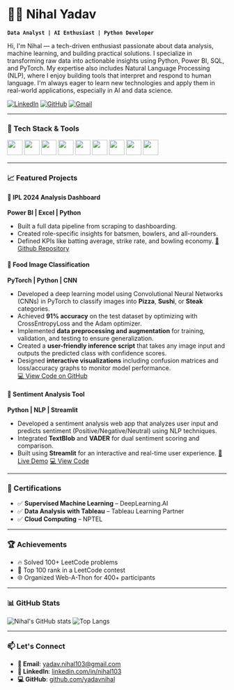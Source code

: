 # 👨‍💻 Nihal Yadav

**`Data Analyst | AI Enthusiast | Python Developer`**

Hi, I'm Nihal — a tech-driven enthusiast passionate about data analysis, machine learning, and building practical solutions. I specialize in transforming raw data into actionable insights using Python, Power BI, SQL, and PyTorch. My expertise also includes Natural Language Processing (NLP), where I enjoy building tools that interpret and respond to human language. I'm always eager to learn new technologies and apply them in real-world applications, especially in AI and data science.


[![LinkedIn](https://img.shields.io/badge/-LinkedIn-blue?style=for-the-badge&logo=Linkedin&logoColor=white)](https://www.linkedin.com/in/nihal103/)
[![GitHub](https://img.shields.io/badge/-GitHub-181717?style=for-the-badge&logo=github)](https://github.com/yadavnihal)
[![Gmail](https://img.shields.io/badge/-yadav.nihal103@gmail.com-D14836?style=for-the-badge&logo=gmail&logoColor=white)](mailto:yadav.nihal103@gmail.com)

---

### 🧠 Tech Stack & Tools

<p align="left">
   <img src="https://cdn.jsdelivr.net/gh/devicons/devicon/icons/python/python-original.svg" width="35" />
   <img src="https://cdn.jsdelivr.net/gh/devicons/devicon/icons/r/r-original.svg" width="35" />
   <img src="https://cdn.jsdelivr.net/gh/devicons/devicon/icons/pytorch/pytorch-original.svg" width="35" />
   <img src="https://cdn.jsdelivr.net/gh/devicons/devicon/icons/mysql/mysql-original.svg" width="35" />
   <img src="https://cdn.jsdelivr.net/gh/devicons/devicon/icons/pandas/pandas-original.svg" width="35" />
   <img src="https://cdn.jsdelivr.net/gh/devicons/devicon/icons/numpy/numpy-original.svg" width="35" />
   <img src="https://cdn.jsdelivr.net/gh/devicons/devicon/icons/html5/html5-original.svg" width="35" />
   <img src="https://cdn.jsdelivr.net/gh/devicons/devicon/icons/css3/css3-original.svg" width="35" />
   <img src="https://cdn.jsdelivr.net/gh/devicons/devicon/icons/github/github-original.svg" width="35" />
</p>

---

### 📈 Featured Projects

#### 🏏 IPL 2024 Analysis Dashboard
**Power BI | Excel | Python**
- Built a full data pipeline from scraping to dashboarding.
- Created role-specific insights for batsmen, bowlers, and all-rounders.
- Defined KPIs like batting average, strike rate, and bowling economy.
[🔗 Github Repository](https://github.com/yadavnihal/IPL-2024-ANALYSIS)

#### 🍕 Food Image Classification  
**PyTorch | Python | CNN**  
- Developed a deep learning model using Convolutional Neural Networks (CNNs) in PyTorch to classify images into **Pizza**, **Sushi**, or **Steak** categories.  
- Achieved **91% accuracy** on the test dataset by optimizing with CrossEntropyLoss and the Adam optimizer.  
- Implemented **data preprocessing and augmentation** for training, validation, and testing to ensure generalization.  
- Created a **user-friendly inference script** that takes any image input and outputs the predicted class with confidence scores.  
- Designed **interactive visualizations** including confusion matrices and loss/accuracy graphs to monitor model performance.  
[💻 View Code on GitHub](https://github.com/yadavnihal/IMAGE-CLASSIFICATION-MODEL)

#### 💬 Sentiment Analysis Tool
**Python | NLP | Streamlit**
- Developed a sentiment analysis web app that analyzes user input and predicts sentiment (Positive/Negative/Neutral) using NLP techniques.
- Integrated **TextBlob** and **VADER** for dual sentiment scoring and comparison.
- Built using **Streamlit** for an interactive and real-time user experience.
[🔗 Live Demo](https://sentiment-analyzer--tool-for-movie-reviews.streamlit.app/) 
[💻 View Code](https://github.com/yadavnihal/Sentiment-Analysis-Tool)

---

### 🧾 Certifications

- ✅ **Supervised Machine Learning** – DeepLearning.AI  
- ✅ **Data Analysis with Tableau** – Tableau Learning Partner  
- ✅ **Cloud Computing** – NPTEL  

---

### 🏆 Achievements

- 🔥 Solved 100+ LeetCode problems  
- 🧠 Top 100 rank in a LeetCode contest  
- 🌐 Organized Web-A-Thon for 400+ participants  

---

### 📊 GitHub Stats

![Nihal's GitHub stats](https://github-readme-stats.vercel.app/api?username=yadavnihal&show_icons=true&theme=radical)
![Top Langs](https://github-readme-stats.vercel.app/api/top-langs/?username=yadavnihal&layout=compact&theme=radical)

---

### 📫 Let's Connect

- **📧 Email**: [yadav.nihal103@gmail.com](mailto:yadav.nihal103@gmail.com)  
- **🔗 LinkedIn**: [linkedin.com/in/nihal103](https://www.linkedin.com/in/nihal103)  
- **💻 GitHub**: [github.com/yadavnihal](https://github.com/yadavnihal)

